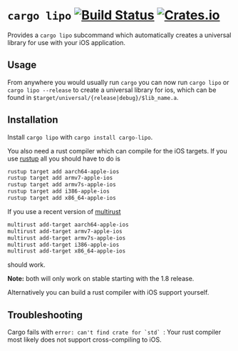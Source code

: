 # `cargo lipo` [![Build Status](https://travis-ci.org/TimNN/cargo-lipo.svg?branch=master)](https://travis-ci.org/TimNN/cargo-lipo) [![Crates.io](https://img.shields.io/crates/v/cargo-lipo.svg)](https://crates.io/crates/cargo-lipo)

Provides a `cargo lipo` subcommand which automatically creates a universal library for use with your iOS application.

## Usage

From anywhere you would usually run `cargo` you can now run `cargo lipo` or `cargo lipo --release` to create a universal library for ios, which can be found in `$target/universal/{release|debug}/$lib_name.a`.

## Installation

Install `cargo lipo` with `cargo install cargo-lipo`.

You also need a rust compiler which can compile for the iOS targets. If you use [rustup](https://www.rustup.rs/) all you should have to do is

```sh
rustup target add aarch64-apple-ios
rustup target add armv7-apple-ios
rustup target add armv7s-apple-ios
rustup target add i386-apple-ios
rustup target add x86_64-apple-ios
```

If you use a recent version of [multirust](https://github.com/brson/multirust)

```sh
multirust add-target aarch64-apple-ios
multirust add-target armv7-apple-ios
multirust add-target armv7s-apple-ios
multirust add-target i386-apple-ios
multirust add-target x86_64-apple-ios
```

should work.

**Note:** both will only work on stable starting with the 1.8 release.

Alternatively you can build a rust compiler with iOS support yourself.

## Troubleshooting

 Cargo fails with ``error: can't find crate for `std` ``: Your rust compiler most likely does not support cross-compiling to iOS.
